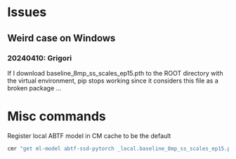 ﻿# Issues

## Weird case on Windows

### 20240410: Grigori

If I download baseline_8mp_ss_scales_ep15.pth to the ROOT directory with the virtual environment,
pip stops working since it considers this file as a broken package ...


# Misc commands

Register local ABTF model in CM cache to be the default

```bash
cmr "get ml-model abtf-ssd-pytorch _local.baseline_8mp_ss_scales_ep15.pth"
```
